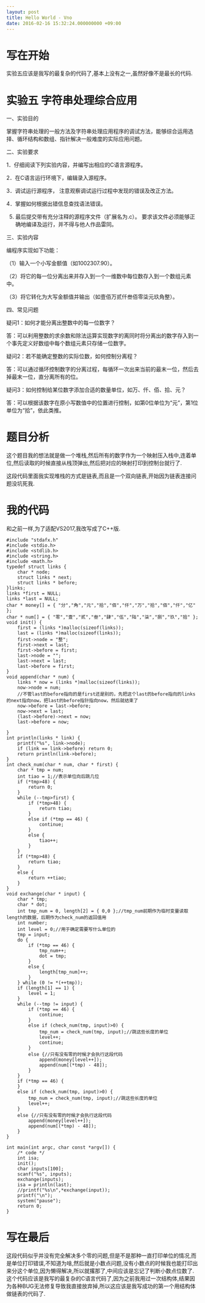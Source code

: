 ```yaml
---
layout: post
title: Hello World - Vno
date: 2016-02-16 15:32:24.000000000 +09:00
---
```


# 写在开始
实验五应该是我写的最复杂的代码了,基本上没有之一,虽然好像不是最长的代码.
# 实验五  字符串处理综合应用

一、实验目的

掌握字符串处理的一般方法及字符串处理应用程序的调试方法，能够综合运用选择、循环结构和数组、指针解决一般难度的实际应用问题。

二、实验要求

1．仔细阅读下列实验内容，并编写出相应的C语言源程序。

2．在C语言运行环境下，编辑录入源程序。

3．调试运行源程序， 注意观察调试运行过程中发现的错误及改正方法。

4．掌握如何根据出错信息查找语法错误。

5. 最后提交带有充分注释的源程序文件（扩展名为.c）。 要求该文件必须能够正确地编译及运行，并不得与他人作品雷同。

三、实验内容

编程序实现如下功能：

（1）输入一个小写金额值（如1002307.90）。

（2）将它的每一位分离出来并存入到一个一维数中每位数存入到一个数组元素中。

（3）将它转化为大写金额值并输出（如壹佰万贰仟叁佰零柒元玖角整）。

四、常见问题

疑问1：如何才能分离出整数中的每一位数字？

答：可以利用整数的求余数和除法运算实现数字的离同时将分离出的数字存入到一个事先定义好数组中每个数组元素只存储一位数字。

疑问2：若不能确定整数的实际位数，如何控制分离程？


答：可以通过循环控制数字的分离过程，每循环一次出来当前的最末一位，然后去掉最末一位，直分离所有的位。

疑问3：如何控制给某位数字添加合适的数量单位，如万、仟、佰、拾、元？
　

答：可以根据该数字在原小写数值中的位置进行控制，如第0位单位为“元”，第1位单位为“拾”，依此类推。

# 题目分析
这个题目我的想法就是做一个堆栈,然后所有的数字作为一个映射压入栈中,连着单位,然后读取的时候直接从栈顶弹出,然后把对应的映射打印到控制台就行了.

这段代码里面我实现堆栈的方式是链表,而且是一个双向链表,开始因为链表连接问题没坑死我.
# 我的代码
和之前一样,为了适配VS2017,我改写成了C++版.
```
#include "stdafx.h"
#include <stdio.h>
#include <stdlib.h>
#include <string.h>
#include <math.h>
typedef struct links {
	char * node;
	struct links * next;
	struct links * before;
}links;
links *first = NULL;
links *last = NULL;
char * money[] = { "分","角","元","拾","佰","仟","万","拾","佰","仟","亿" };
char * num[] = { "零","壹","贰","叁","肆","伍","陆","柒","捌","玖","拾" };
void init() {
	first = (links *)malloc(sizeof(links));
	last = (links *)malloc(sizeof(links));
	first->node = "整";
	first->next = last;
	first->before = first;
	last->node = "";
	last->next = last;
	last->before = first;
}
void append(char * num) {
	links * now = (links *)malloc(sizeof(links));
	now->node = num;
	//不管last的before指向的是first还是别的，先把这个last的before指向的links的next指向now，把last的before指针指向now，然后就结束了
	now->before = last->before;
	now->next = last;
	(last->before)->next = now;
	last->before = now;

}
int println(links * link) {
	printf("%s", link->node);
	if (link == link->before) return 0;
	return println(link->before);
}
int check_num(char * num, char * first) {
	char * tmp = num;
	int tiao = 1;//表示单位向后跳几位
	if (*tmp>48) {
		return 0;
	}
	while (--tmp>first) {
		if (*tmp>48) {
			return tiao;
		}
		else if (*tmp == 46) {
			continue;
		}
		else {
			tiao++;
		}
	}
	if (*tmp>48) {
		return tiao;
	}
	else {
		return ++tiao;
	}
}
void exchange(char * input) {
	char * tmp;
	char * dot;
	int tmp_num = 0, length[2] = { 0,0 };//tmp_num前期作为临时变量读取length的数据，后期作为check_num的返回值用
	int number;
	int level = 0;//用于确定需要写什么单位的
	tmp = input;
	do {
		if (*tmp == 46) {
			tmp_num++;
			dot = tmp;
		}
		else {
			length[tmp_num]++;
		}
	} while (0 != *(++tmp));
	if (length[1] == 1) {
		level = 1;
	}
	while (--tmp != input) {
		if (*tmp == 46) {
			continue;
		}
		else if (check_num(tmp, input)>0) {
			tmp_num = check_num(tmp, input);//跳这些长度的单位
			level++;
			continue;
		}
		else {//只有没有零的时候才会执行这段代码
			append(money[level++]);
			append(num[(*tmp) - 48]);
		}
	}
	if (*tmp == 46) {
	}
	else if (check_num(tmp, input)>0) {
		tmp_num = check_num(tmp, input);//跳这些长度的单位
		level++;
	}
	else {//只有没有零的时候才会执行这段代码
		append(money[level++]);
		append(num[(*tmp) - 48]);
	}
}

int main(int argc, char const *argv[]) {
	/* code */
	int isa;
	init();
	char inputs[100];
	scanf("%s", inputs);
	exchange(inputs);
	isa = println(last);
	//printf("%s\n",*exchange(input));
	printf("\n");
	system("pause");
	return 0;
}
```
# 写在最后
这段代码似乎并没有完全解决多个零的问题,但是不是那种一直打印单位的情况,而是单位打印错误,不知道为啥,然后就是小数点问题,没有小数点的时候我也能打印出来分这个单位,因为懒得解决,所以就撂那了,中间应该是忘记了判断小数点位数了.这个代码应该是我写的最复杂的C语言代码了,因为之前我用过一次结构体,结果因为各种BUG无法修复导致我直接放弃掉,所以这应该是我写成功的第一个用结构体做链表的代码了.
